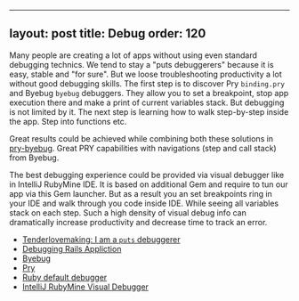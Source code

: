 
---
layout: post
title: Debug
order: 120
---

Many people are creating a lot of apps without using even standard debugging technics. We tend to stay a "puts debuggerers" because it is easy, stable and "for sure". But we loose troubleshooting productivity a lot without good debugging skills. The first step is to discover Pry `binding.pry` and Byebug `byebug` debuggers. They allow you to set a breakpoint, stop app execution there and make a print of current variables stack. But debugging is not limited by it. The next step is learning how to walk step-by-step inside the app. Step into functions etc.

Great results could be achieved while combining both these solutions in [pry-byebug](https://github.com/deivid-rodriguez/pry-byebug). Great PRY capabilities with navigations (step and call stack) from Byebug.

The best debugging experience could be provided via visual debugger like in IntelliJ RubyMine IDE. It is based on additional Gem and require to tun our app via this Gem launcher. But as a result you an set breakpoints ring in your IDE and walk through you code inside IDE. While seeing all variables stack on each step. Such a high density of visual debug info can dramatically increase productivity and decrease time to track an error.

* [Tenderlovemaking: I am a `puts` debuggerer](http://tenderlovemaking.com/2016/02/05/i-am-a-puts-debuggerer.html)
* [Debugging Rails Appliction](http://guides.rubyonrails.org/debugging_rails_applications.html)
* [Byebug](https://github.com/deivid-rodriguez/byebug)
* [Pry](https://github.com/pry/pry)
* [Ruby default debugger](http://ruby-doc.org/stdlib-2.3.0/libdoc/debug/rdoc/DEBUGGER__.html)
* [IntelliJ RubyMine Visual Debugger](https://www.jetbrains.com/help/ruby/2016.1/debugging.html)
